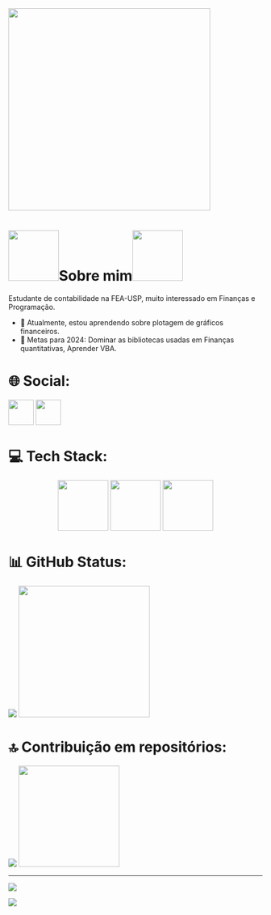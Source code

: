 <img src="https://user-images.githubusercontent.com/74038190/212284158-e840e285-664b-44d7-b79b-e264b5e54825.gif" width="400">

# <img src="https://user-images.githubusercontent.com/74038190/213866269-5d00981c-7c98-46d7-8a8e-16f462f15227.gif" width="100" />Sobre mim<img src="https://user-images.githubusercontent.com/74038190/213866269-5d00981c-7c98-46d7-8a8e-16f462f15227.gif" width="100" />
Estudante de contabilidade na FEA-USP, muito interessado em Finanças e Programação.<br>

- 🌱 Atualmente, estou aprendendo sobre plotagem de gráficos financeiros.
- 🎯 Metas para 2024: Dominar as bibliotecas usadas em Finanças quantitativas, Aprender VBA.

# 🌐 Social:
[<img src="https://user-images.githubusercontent.com/74038190/235294012-0a55e343-37ad-4b0f-924f-c8431d9d2483.gif" width="50">](https://www.linkedin.com/in/jos%C3%A9-eduardo-z123/)
[<img src="https://user-images.githubusercontent.com/74038190/235294013-a33e5c43-a01c-43f6-b44d-a406d8b4ab75.gif" width="50">](https://www.instagram.com/jose_sarrico/)


# 💻 Tech Stack:
<div align="center">
      <img src="https://user-images.githubusercontent.com/74038190/212257472-08e52665-c503-4bd9-aa20-f5a4dae769b5.gif" width="100">
      <img src="https://user-images.githubusercontent.com/74038190/212257468-1e9a91f1-b626-4baa-b15d-5c385dfa7ed2.gif" width="100">
      <img src="https://user-images.githubusercontent.com/74038190/212257465-7ce8d493-cac5-494e-982a-5a9deb852c4b.gif" width="100">
</div>

# 📊 GitHub Status:
![](https://github-readme-stats.vercel.app/api?username=joseeduardo7474&theme=aura_dark&hide_border=false&include_all_commits=false&count_private=false)
<img src="https://user-images.githubusercontent.com/74038190/221352987-68da234d-4d62-4e9d-9d7f-098dc657c2dc.gif" width="260">




# 🔝 Contribuição em repositórios:
![](https://github-contributor-stats.vercel.app/api?username=joseeduardo7474&limit=5&theme=radical&combine_all_yearly_contributions=true) 
<img src="https://user-images.githubusercontent.com/74038190/229223263-cf2e4b07-2615-4f87-9c38-e37600f8381a.gif" width="200">

<img1 src="https://user-images.githubusercontent.com/74038190/221352987-68da234d-4d62-4e9d-9d7f-098dc657c2dc.gif" width="400">

---

[![](https://visitcount.itsvg.in/api?id=joseeduardo7474&icon=7&color=4)](https://visitcount.itsvg.in)


<img src="https://github.com/Anmol-Baranwal/Cool-GIFs-For-GitHub/assets/74038190/d48893bd-0757-481c-8d7e-ba3e163feae7" />
<!-- Proudly created with GPRM ( https://gprm.itsvg.in ) -->
